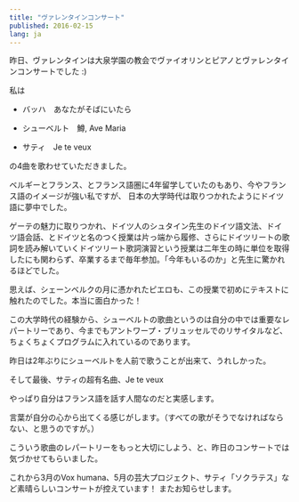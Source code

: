 ```yaml
---
title: "ヴァレンタインコンサート"
published: 2016-02-15
lang: ja
---
```


昨日、ヴァレンタインは大泉学園の教会でヴァイオリンとピアノとヴァレンタインコンサートでした :)


私は

- バッハ　あなたがそばにいたら

- シューベルト　鱒, Ave Maria

- サティ　Je te veux

の4曲を歌わせていただきました。


ベルギーとフランス、とフランス語圏に4年留学していたのもあり、今やフランス語のイメージが強い私ですが、
日本の大学時代は取りつかれたようにドイツ語に夢中でした。


ゲーテの魅力に取りつかれ、ドイツ人のシュタイン先生のドイツ語文法、ドイツ語会話、とドイツと名のつく授業は片っ端から履修、さらにドイツリートの歌詞を読み解いていくドイツリート歌詞演習という授業は二年生の時に単位を取得したにも関わらず、卒業するまで毎年参加。「今年もいるのか」と先生に驚かれるほどでした。

思えば、シェーンベルクの月に憑かれたピエロも、この授業で初めにテキストに触れたのでした。本当に面白かった！


この大学時代の経験から、シューベルトの歌曲というのは自分の中では重要なレパートリーであり、今までもアントワープ・ブリュッセルでのリサイタルなど、ちょくちょくプログラムに入れているのであります。

昨日は2年ぶりにシューベルトを人前で歌うことが出来て、うれしかった。


そして最後、サティの超有名曲、Je te veux

やっぱり自分はフランス語を話す人間なのだと実感します。

言葉が自分の心から出てくる感じがします。（すべての歌がそうでなければならない、と思うのですが。）


こういう歌曲のレパートリーをもっと大切にしよう、と、昨日のコンサートでは気づかせてもらいました。

これから3月のVox humana、5月の芸大プロジェクト、サティ「ソクラテス」など素晴らしいコンサートが控えています！
またお知らせします。

